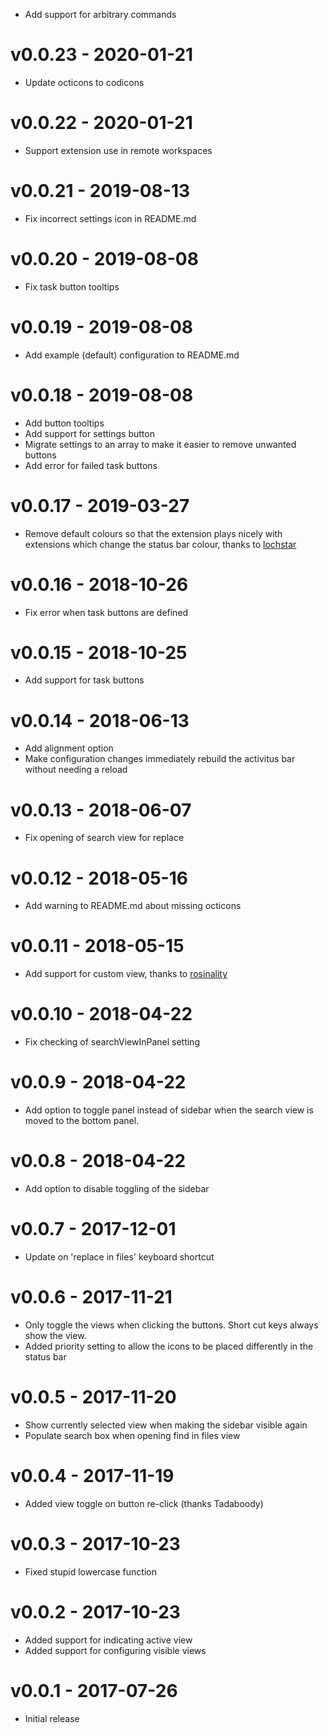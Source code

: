 - Add support for arbitrary commands

# v0.0.23 - 2020-01-21

- Update octicons to codicons

# v0.0.22 - 2020-01-21

-  Support extension use in remote workspaces

# v0.0.21 - 2019-08-13

- Fix incorrect settings icon in README.md

# v0.0.20 - 2019-08-08

- Fix task button tooltips

# v0.0.19 - 2019-08-08

- Add example (default) configuration to README.md

# v0.0.18 - 2019-08-08

- Add button tooltips
- Add support for settings button
- Migrate settings to an array to make it easier to remove unwanted buttons
- Add error for failed task buttons

# v0.0.17 - 2019-03-27

- Remove default colours so that the extension plays nicely with extensions which change the status bar colour, thanks to [lochstar](https://github.com/lochstar)

# v0.0.16 - 2018-10-26

- Fix error when task buttons are defined

# v0.0.15 - 2018-10-25

- Add support for task buttons

# v0.0.14 - 2018-06-13

- Add alignment option
- Make configuration changes immediately rebuild the activitus bar without needing a reload

# v0.0.13 - 2018-06-07

- Fix opening of search view for replace

# v0.0.12 - 2018-05-16

- Add warning to README.md about missing octicons

# v0.0.11 - 2018-05-15

- Add support for custom view, thanks to [rosinality](https://github.com/rosinality)

# v0.0.10 - 2018-04-22

- Fix checking of searchViewInPanel setting

# v0.0.9 - 2018-04-22

- Add option to toggle panel instead of sidebar when the search view is moved to the bottom panel.

# v0.0.8 - 2018-04-22

- Add option to disable toggling of the sidebar

# v0.0.7 - 2017-12-01

- Update on 'replace in files' keyboard shortcut

# v0.0.6 - 2017-11-21

- Only toggle the views when clicking the buttons. Short cut keys always show the view.
- Added priority setting to allow the icons to be placed differently in the status bar

# v0.0.5 - 2017-11-20

- Show currently selected view when making the sidebar visible again
- Populate search box when opening find in files view

# v0.0.4 - 2017-11-19

- Added view toggle on button re-click (thanks Tadaboody)

# v0.0.3 - 2017-10-23

- Fixed stupid lowercase function

# v0.0.2 - 2017-10-23

- Added support for indicating active view
- Added support for configuring visible views

# v0.0.1 - 2017-07-26

- Initial release
